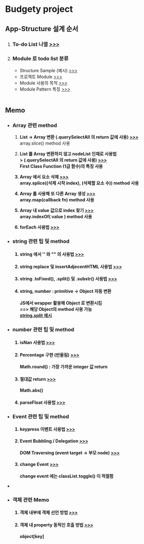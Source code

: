 <h1>Budgety project</h1>

<h2>App-Structure 설계 순서</h2>
<ol>
  <li>
    <h3>
      To-do List 나열
      <a href ="">
        >>>
      </a>
    </h3>
  </li>
  <li>
    <h3>
      Module 로 todo list 분류
    </h3>
    <ul>
      <li>
        Structure Sample (예시)
        <a href=""> >>> </a>
      </li>
      <li>
        프로젝트 Module 
        <a href="">
          >>>
        </a>
      </li>
      <li>
        Module 사용의 목적
        <a href="">
          >>>
        </a>
      </li>
      <li>
        Module Pattern 특징
        <a href="">
          >>>
        </a>
      </li>
    </ul>
  </li><br/>
</ol>


<h2>Memo</h2>
<ul>
  <li>
    <p>
      <h3>Array 관련 method</h3>
    </p>
    <ol>
      <li>
        <p>
          <b>List -> Array 변환 (.querySelectAll 의 return 값에 사용)
          <a href=""> >>> </a></b><br/>
          array.slice() method 사용
        </p>   
      </li>
      <li>
        <p>
          <b>List 를 Array 변환하지 않고 nodeList 인채로 사용법<br/>>
          (.querySelectAll 의 return 값에 사용)
            <a href=""> >>> </a></br>
            First Class Function (1급 함수)의 특징 사용
        </p>   
      </li>
      <li>
        <p>
          <b>Array 에서 요소 삭제
          <a href=""> >>> </a></b><br/>
          array.splice((삭제 시작 index), (삭제할 요소 수)) method 사용
        </p>   
      </li>
      <li>
        <p>
          <b>Array 를 사용해 또 다른 Array 생성
          <a href=""> >>> </a></b><br/>
          array.map(callback fn) method 사용
        </p>   
      </li>
      <li>
        <p>
          <b>Array 내 value 값으로 index 찾기
            <a href=""> >>> </a></b><br/>
          array.indexOf( value ) method 사용
        </p>   
      </li>
      <li>
        <p>
          <b>forEach 사용법
            <a href=""> >>> </a></b>
        </p>   
      </li>
    </ol>
  </li>
   <li>
    <p>
      <h3>string 관련 팁 및 method</h3>
    </p>
    <ol>
      <li>
        <p>
          <h4>string 에서 '' 와 "" 의 사용법
          <a href=""> >>> </a></h4>
        </p>   
      </li>
      <li>
        <p>
          <h4>string replace 및 insertAdjecentHTML 사용법 
          <a href=""> >>> </a></h4>
        </p>   
      </li>
      <li>
        <p>
          <h4>string .toFixed(), .split() 및 .substr() 사용법 
          <a href=""> >>> </a></h4>
        </p>   
      </li>
      <li>
        <p>
          <h4>string, number : primitive -> Object 자동 변환</h4>
          JS에서 wrapper 활용해 Object 로 변환시킴<br/>
          ==> 해당 Object의 method 사용 가능<br/>
          <a href=""> string.split 예시 </a>
        </p>   
      </li>
    </ol>
  </li>
  <li>
    <p>
      <h3>number 관련 팁 및 method</h3>
    </p>
    <ol>
     <li>
      <p>
        <h4>isNan 사용법
        <a href=""> >>> </a></h4>
      </p>   
    </li>
    <li>
      <p>
        <h4>Percentage 구현 (반올림)
        <a href=""> >>> </a></h4>
        Math.round() : 가장 가까운 integer 값 return
      </p>   
    </li>
    <li>
      <p>
        <h4>절대값 return
        <a href=""> >>> </a></h4>
        Math.abs()
      </p>   
    </li>
    <li>
      <p>
        <h4>parseFloat 사용법
        <a href=""> >>> </a></h4>
      </p>   
    </li>
    </ol>
  </li>
  <li>
    <p>
      <h3>Event 관련 팁 및 method</h3>
    </p>
    <ol>
      <li>
        <p>
          <h4>keypress 이벤트 사용법
          <a href=""> >>> </a></h4>
        </p>   
      </li>
      <li>
        <p>
          <h4>Event Bubbling / Delegation
          <a href=""> >>> </a></h4>
          DOM Traversing (event target -> 부모 node)
          <a href=""> >>> </a>
        </p>   
      </li>
      <li>
        <p>
          <h4>change Event
          <a href=""> >>> </a></h4>
         change event 에는 classList.toggle() 이 적절함
        </p>   
      </li>
    </ol>
  </li>
  <li>
  <li>
    <p>
      <h3>객체 관련 Memo</h3>
    </p>
    <ol>
      <li>
        <p>
          <h4>객체 내부에 객체 선언 방법
          <a href=""> >>> </a></h4>
        </p>   
      </li>
      <li>
        <p>
          <h4>객체 내 property 동적인 호출 방법
          <a href=""> >>> </a></h4>
          object[key]
        </p>   
      </li>
    </ol>
  </li>
</ul>


